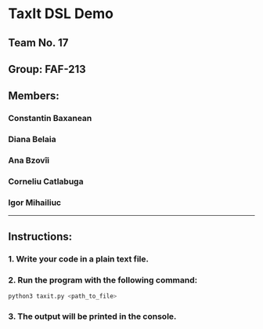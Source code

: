 # TaxIt DSL Demo
## Team No. 17
## Group: FAF-213
## Members:
### Constantin Baxanean
### Diana Belaia
### Ana Bzovîi
### Corneliu Catlabuga
### Igor Mihailiuc

---

## Instructions:
### 1. Write your code in a plain text file.
### 2. Run the program with the following command:
```bash
python3 taxit.py <path_to_file>
```
### 3. The output will be printed in the console.